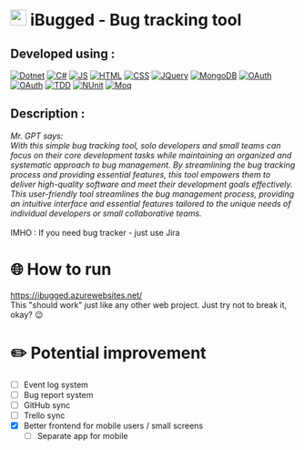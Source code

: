 # <img width="28px" src="wwwroot\favicon.ico" /> **iBugged - Bug tracking tool**
## Developed using : ##
[![Dotnet](https://img.shields.io/badge/dotnet-black?style=for-the-badge&logo=dotnet&logoColor=black&labelColor=orange)](#)
[![C#](https://img.shields.io/badge/CSharp-black?style=for-the-badge&logo=csharp&logoColor=black&labelColor=orange)](#)
[![JS](https://img.shields.io/badge/javascript-black?style=for-the-badge&logo=javascript&logoColor=black&labelColor=orange)](#)
[![HTML](https://img.shields.io/badge/HTML-black?style=for-the-badge&logo=html5&logoColor=black&labelColor=orange)](#)
[![CSS](https://img.shields.io/badge/CSS-black?style=for-the-badge&logo=css3&logoColor=black&labelColor=orange)](#)
[![JQuery](https://img.shields.io/badge/jquery-black?style=for-the-badge&logo=jquery&logoColor=black&labelColor=orange)](#)
[![MongoDB](https://img.shields.io/badge/mongodb-black?style=for-the-badge&logo=mongodb&logoColor=black&labelColor=orange)](#)
[![OAuth](https://img.shields.io/badge/OAuth-black?style=for-the-badge&logo=auth0&logoColor=black&labelColor=orange)](#)
[![OAuth](https://img.shields.io/badge/MSAzure-black?style=for-the-badge&logo=microsoftazure&logoColor=black&labelColor=orange)](#)
[![TDD](https://img.shields.io/badge/TDD-black?style=for-the-badge&logo=&logoColor=black&labelColor=orange)](#)
[![NUnit](https://img.shields.io/badge/NUnit-black?style=for-the-badge&logo=&logoColor=black&labelColor=orange)](#)
[![Moq](https://img.shields.io/badge/Moq-black?style=for-the-badge&logo=&logoColor=black&labelColor=orange)](#)

## Description : ##
*Mr. GPT says:
<br>
With this simple bug tracking tool, solo developers and small teams can focus on their core development tasks while maintaining an organized and systematic approach to bug management. By streamlining the bug tracking process and providing essential features, this tool empowers them to deliver high-quality software and meet their development goals effectively. This user-friendly tool streamlines the bug management process, providing an intuitive interface and essential features tailored to the unique needs of individual developers or small collaborative teams.*
<br><br>
IMHO : If you need bug tracker - just use Jira


# 🌐 **How to run**
https://ibugged.azurewebsites.net/ \
This "should work" just like any other web project. Just try not to break it, okay? 😉

# ✏️ **Potential improvement**
- [ ] Event log system
- [ ] Bug report system
- [ ] GitHub sync
- [ ] Trello sync
- [X] Better frontend for mobile users / small screens
    - [ ] Separate app for mobile